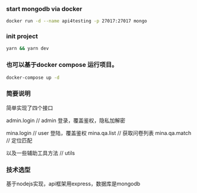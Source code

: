 ### start mongodb via docker
```sh
docker run -d --name api4testing -p 27017:27017 mongo
```

### init project
```sh
yarn && yarn dev
```


### 也可以基于docker compose 运行项目。
```sh
docker-compose up -d
```

### 简要说明
简单实现了四个接口

admin.login    // admin 登录，覆盖鉴权，隐私加解密

mina.login     // user 登陆，覆盖鉴权
mina.qa.list   // 获取问卷列表
mina.qa.match  // 定位匹配

以及一些辅助工具方法  // utils

### 技术选型

基于nodejs实现，api框架用express，数据库是mongodb

